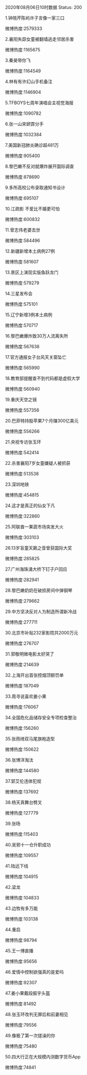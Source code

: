 2020年08月06日10时数据
Status: 200

1.钟晓芹陈屿许子言像一家三口

微博热度:2579333

2.襄阳失踪女童被翻墙逃走邻居杀害

微博热度:1165675

3.秦昊带你飞

微博热度:1164549

4.林有有许幻山手机备注

微博热度:1146904

5.TFBOYS七周年演唱会主视觉海报

微博热度:1090782

6.张一山宋妍霏分手

微博热度:1032384

7.美国新冠肺炎确诊超481万

微博热度:905400

8.黎巴嫩不反对就爆炸展开国际调查

微博热度:878690

9.多所高校公布录取通知书设计

微博热度:695107

10.江疏影 不爱比不婚更可怕

微博热度:600832

11.曾志伟老婆去世

微博热度:584496

12.新疆新增本土病例27例

微博热度:581607

13.景区上演现实版鱼跃龙门

微博热度:579279

14.三星发布会

微博热度:575101

15.辽宁新增3例本土病例

微博热度:570717

16.黎巴嫩爆炸致30万人流离失所

微博热度:567638

17.官方通报女子台风天关窗坠亡

微博热度:565990

18.教育部提醒查不到代码都是虚假大学

微博热度:560940

19.重庆天空之镜

微博热度:557356

20.巴菲特持股苹果7个月赚300亿美元

微博热度:556266

21.央视专访张玉环

微博热度:542414

22.杀害襄阳7岁女童嫌疑人被抓获

微博热度:513538

23.深圳地铁

微博热度:454815

24.这才是真正的仙女下凡

微博热度:322860

25.阿联酋一果蔬市场突发大火

微博热度:303103

26.13岁盲童天籁之音曾获国际大奖

微博热度:285825

27.广州海珠涌大桥下钉子户回应

微博热度:282941

28.黎巴嫩奶奶在破损房间中弹钢琴

微博热度:279662

29.中方坚决反对人为制造所谓新冷战

微博热度:277711

30.北京市补贴232家影院共2000万元

微博热度:276707

31.郭敬明微电影太好哭了

微博热度:214639

32.上海开出首张控烟顶额罚单

微博热度:187049

33.周寻说喜欢姜小果

微博热度:176067

34.全国危化品储存安全专项检查整治

微博热度:156260

35.张雨绮双马尾旗袍造型

微博热度:150622

36.张博洋淘汰

微博热度:144580

37.郭艾伦违体犯规

微博热度:137692

38.杨天真舞台劈叉

微博热度:127779

39.张旸

微博热度:115403

40.吴邪十一仓升职成功

微博热度:109557

41.陆远下线

微博热度:104915

42.梁龙

微博热度:104833

43.边牧有多万能

微博热度:103138

44.重启

微博热度:98794

45.王一博直播

微博热度:95656

46.爱情中控制欲强真的是爱吗

微博热度:92307

47.姜小果戴段振宇头盔

微博热度:81492

48.张玉环改判无罪后和前妻相见

微博热度:79556

49.像极了第一次搓澡的你

微博热度:75480

50.四大行正在大规模内测数字货币App

微博热度:74841

